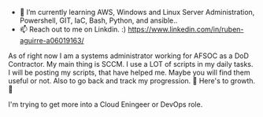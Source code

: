 - 🌱 I’m currently learning AWS, Windows and Linux Server Administration, Powershell, GIT, IaC, Bash, Python, and ansible.. 
- 📫 Reach out to me on Linkdin. :) https://www.linkedin.com/in/ruben-aguirre-a06019163/


As of right now I am a systems administrator working for AFSOC as a DoD Contractor. My main thing is SCCM. I use a LOT of scripts in my daily tasks. I will be posting my scripts, that have helped me. Maybe you will find them useful or not. Also to go back and track my progression. 🌴 Here's to growth. 🌴

I'm trying to get more into a Cloud Eningeer or DevOps role.



<!---
Big-wlz4rd/Big-wlz4rd is a ✨ special ✨ repository because its `README.md` (this file) appears on your GitHub profile.
You can click the Preview link to take a look at your changes.
--->

